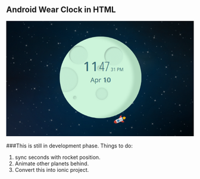 ## Android Wear Clock in HTML

![Clock](https://raw.githubusercontent.com/naveen09/AndroidWearClock/master/screenshot.png)


###This is still in development phase. Things to do:

1. sync seconds with rocket position.
2. Animate other planets behind.
2. Convert this into ionic project.


